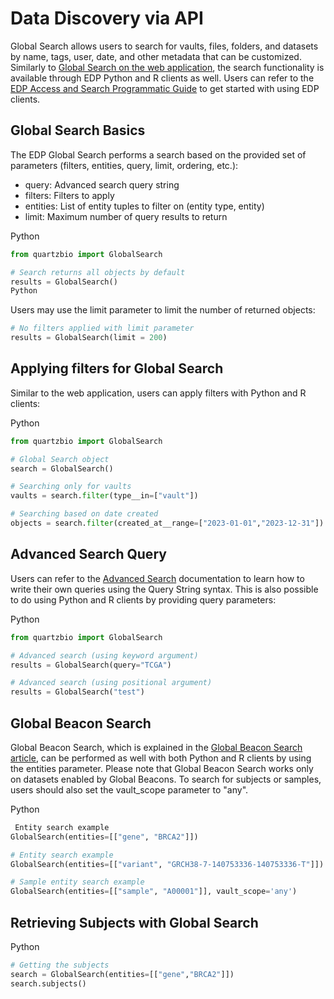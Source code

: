 # Data Discovery via API

Global Search allows users to search for vaults, files, folders, and datasets by name, tags, user, date, and other metadata that can be customized. Similarly to [Global Search on the web application](https://quartzbio.freshdesk.com/a/solutions/articles/73000597713), the search functionality is available through EDP Python and R clients as well. Users can refer to the [EDP Access and Search Programmatic Guide](https://quartzbio.freshdesk.com/en/support/solutions/articles/73000608178) to get started with using EDP clients.

## Global Search Basics

The EDP Global Search performs a search based on the provided set of parameters (filters, entities, query, limit, ordering, etc.):

-   query: Advanced search query string
-   filters: Filters to apply
-   entities: List of entity tuples to filter on (entity type, entity)
-   limit: Maximum number of query results to return

Python
```Python
from quartzbio import GlobalSearch

# Search returns all objects by default
results = GlobalSearch()
Python
```

Users may use the limit parameter to limit the number of returned objects:
```Python
# No filters applied with limit parameter
results = GlobalSearch(limit = 200)
```


## Applying filters for Global Search

Similar to the web application, users can apply filters with Python and R clients:

Python
```Python
from quartzbio import GlobalSearch

# Global Search object
search = GlobalSearch()

# Searching only for vaults
vaults = search.filter(type__in=["vault"])

# Searching based on date created
objects = search.filter(created_at__range=["2023-01-01","2023-12-31"])
```

## Advanced Search Query  

Users can refer to the [Advanced Search](https://quartzbio.freshdesk.com/a/solutions/articles/73000603094) documentation to learn how to write their own queries using the Query String syntax. This is also possible to do using Python and R clients by providing query parameters:

Python

```Python
from quartzbio import GlobalSearch

# Advanced search (using keyword argument)
results = GlobalSearch(query="TCGA")

# Advanced search (using positional argument)
results = GlobalSearch("test")
```

## Global Beacon Search  

Global Beacon Search, which is explained in the [Global Beacon Search article](https://quartzbio.freshdesk.com/a/solutions/articles/73000603092), can be performed as well with both Python and R clients by using the entities parameter. Please note that Global Beacon Search works only on datasets enabled by Global Beacons. To search for subjects or samples, users should also set the vault\_scope parameter to "any".

Python

```Python
 Entity search example
GlobalSearch(entities=[["gene", "BRCA2"]])

# Entity search example
GlobalSearch(entities=[["variant", "GRCH38-7-140753336-140753336-T"]])

# Sample entity search example
GlobalSearch(entities=[["sample", "A00001"]], vault_scope='any')
```

## Retrieving Subjects with Global Search 

Python
```Python
# Getting the subjects
search = GlobalSearch(entities=[["gene","BRCA2"]])
search.subjects()
```
